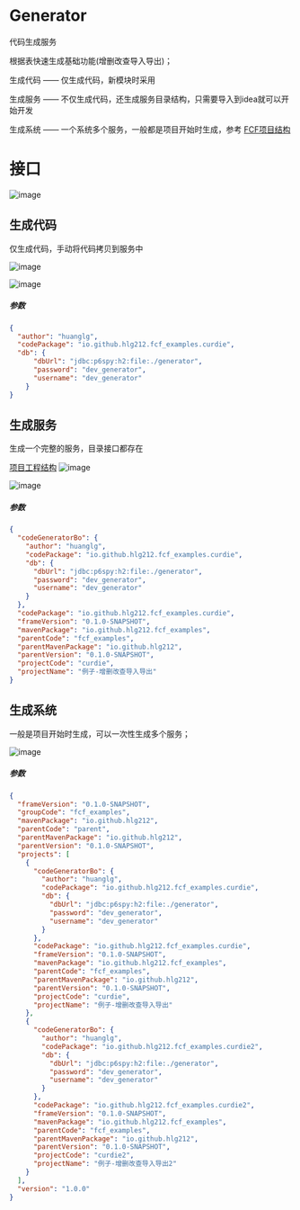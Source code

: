 # Generator
 代码生成服务
 
 根据表快速生成基础功能(增删改查导入导出)；
 
 生成代码 —— 仅生成代码，新模块时采用
 
 生成服务 —— 不仅生成代码，还生成服务目录结构，只需要导入到idea就可以开始开发

 生成系统 —— 一个系统多个服务，一般都是项目开始时生成，参考 [FCF项目结构]()

# 接口
![image](https://raw.githubusercontent.com/hlg212/fcf-examples/master/images/generator_show.jpg)

## 生成代码
仅生成代码，手动将代码拷贝到服务中

![image](https://raw.githubusercontent.com/hlg212/fcf-examples/master/images/generator_code.jpg)

![image](https://raw.githubusercontent.com/hlg212/fcf-examples/master/images/generator_code_down.jpg)

##### 参数
```json
{
  "author": "huanglg",
  "codePackage": "io.github.hlg212.fcf_examples.curdie",
  "db": {
      "dbUrl": "jdbc:p6spy:h2:file:./generator",
      "password": "dev_generator",
      "username": "dev_generator"
    }
}
```

## 生成服务
生成一个完整的服务，目录接口都存在

[项目工程结构](https://github.com/hlg212/FCP/tree/master/docs/directory_structure.md)
![image](https://raw.githubusercontent.com/hlg212/fcf-examples/master/images/generator_project.jpg)

![image](https://raw.githubusercontent.com/hlg212/fcf-examples/master/images/generator_project_dir.jpg)



##### 参数
```json
{
  "codeGeneratorBo": {
    "author": "huanglg",
    "codePackage": "io.github.hlg212.fcf_examples.curdie",
    "db": {
      "dbUrl": "jdbc:p6spy:h2:file:./generator",
      "password": "dev_generator",
      "username": "dev_generator"
    }
  },
  "codePackage": "io.github.hlg212.fcf_examples.curdie",
  "frameVersion": "0.1.0-SNAPSHOT",
  "mavenPackage": "io.github.hlg212.fcf_examples",
  "parentCode": "fcf_examples",
  "parentMavenPackage": "io.github.hlg212",
  "parentVersion": "0.1.0-SNAPSHOT",
  "projectCode": "curdie",
  "projectName": "例子-增删改查导入导出"
}
```
## 生成系统
一般是项目开始时生成，可以一次性生成多个服务；

![image](https://raw.githubusercontent.com/hlg212/fcf-examples/master/images/generator_projectGourp.png)

##### 参数
```json
{
  "frameVersion": "0.1.0-SNAPSHOT",
  "groupCode": "fcf_examples",
  "mavenPackage": "io.github.hlg212",
  "parentCode": "parent",
  "parentMavenPackage": "io.github.hlg212",
  "parentVersion": "0.1.0-SNAPSHOT",
  "projects": [
    {
      "codeGeneratorBo": {
        "author": "huanglg",
        "codePackage": "io.github.hlg212.fcf_examples.curdie",
        "db": {
          "dbUrl": "jdbc:p6spy:h2:file:./generator",
          "password": "dev_generator",
          "username": "dev_generator"
        }
      },
      "codePackage": "io.github.hlg212.fcf_examples.curdie",
      "frameVersion": "0.1.0-SNAPSHOT",
      "mavenPackage": "io.github.hlg212.fcf_examples",
      "parentCode": "fcf_examples",
      "parentMavenPackage": "io.github.hlg212",
      "parentVersion": "0.1.0-SNAPSHOT",
      "projectCode": "curdie",
      "projectName": "例子-增删改查导入导出"
    },
    {
      "codeGeneratorBo": {
        "author": "huanglg",
        "codePackage": "io.github.hlg212.fcf_examples.curdie2",
        "db": {
          "dbUrl": "jdbc:p6spy:h2:file:./generator",
          "password": "dev_generator",
          "username": "dev_generator"
        }
      },
      "codePackage": "io.github.hlg212.fcf_examples.curdie2",
      "frameVersion": "0.1.0-SNAPSHOT",
      "mavenPackage": "io.github.hlg212.fcf_examples",
      "parentCode": "fcf_examples",
      "parentMavenPackage": "io.github.hlg212",
      "parentVersion": "0.1.0-SNAPSHOT",
      "projectCode": "curdie2",
      "projectName": "例子-增删改查导入导出2"
    }
  ],
  "version": "1.0.0"
}
```